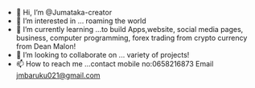 - 👋 Hi, I’m @Jumataka-creator
- 👀 I’m interested in ... roaming the world 
- 🌱 I’m currently learning ...to build Apps,website, social media pages, business, computer programming, forex trading from crypto currency from Dean Malon!
- 💞️ I’m looking to collaborate on ... variety of projects!
- 📫 How to reach me ...contact mobile no:0658216873 Email jmbaruku021@gmail.com

<!---
Juma-creator/Juma-creator is a ✨ special ✨ repository because its `README.md` (this file) appears on your GitHub profile.
You can click the Preview link to take a look at your changes.
--->

